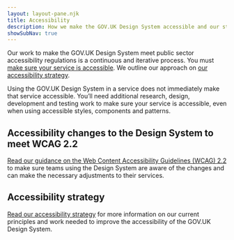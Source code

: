 ```yaml
---
layout: layout-pane.njk
title: Accessibility
description: How we make the GOV.UK Design System accessible and our strategy for improving its accessibility over time.
showSubNav: true
---
```


Our work to make the GOV.UK Design System meet public sector accessibility regulations is a continuous and iterative process. You must [make sure your service is accessible](https://www.gov.uk/guidance/accessibility-requirements-for-public-sector-websites-and-apps). We outline our approach on [our accessibility strategy](/accessibility/accessibility-strategy/).

Using the GOV.UK Design System in a service does not immediately make that service accessible. You’ll need additional research, design, development and testing work to make sure your service is accessible, even when using accessible styles, components and patterns.

## Accessibility changes to the Design System to meet WCAG 2.2

[Read our guidance on the Web Content Accessibility Guidelines (WCAG) 2.2](/accessibility/wcag-2.2) to make sure teams using the Design System are aware of the changes and can make the necessary adjustments to their services.

## Accessibility strategy

[Read our accessibility strategy](/accessibility/accessibility-strategy/) for more information on our current principles and work needed to improve the accessibility of the GOV.UK Design System.
